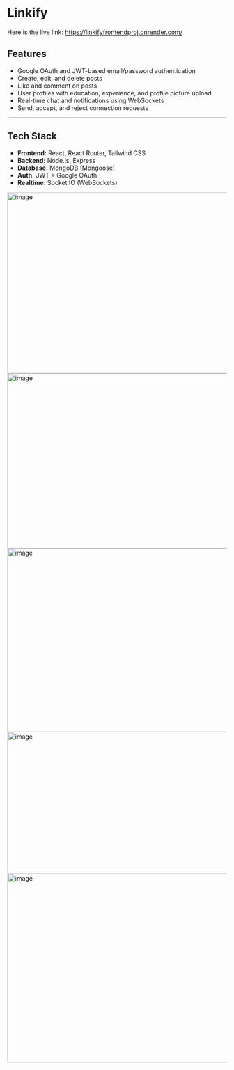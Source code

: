 # Linkify

Here is the live link: https://linkifyfrontendproj.onrender.com/

## Features

* Google OAuth and JWT-based email/password authentication
* Create, edit, and delete posts
* Like and comment on posts
* User profiles with education, experience, and profile picture upload
* Real-time chat and notifications using WebSockets
* Send, accept, and reject connection requests

---

## Tech Stack

* **Frontend:** React, React Router, Tailwind CSS
* **Backend:** Node.js, Express
* **Database:** MongoDB (Mongoose)
* **Auth:** JWT + Google OAuth
* **Realtime:** Socket.IO (WebSockets)
  

<img width="939" height="416" alt="image" src="https://github.com/user-attachments/assets/7698bcda-af65-4d47-8d61-98cbb2eb3838" />

<img width="934" height="402" alt="image" src="https://github.com/user-attachments/assets/d89e4e13-b44e-41cc-a4e8-439f5f2621fb" />

<img width="942" height="422" alt="image" src="https://github.com/user-attachments/assets/e1e87736-6cbb-433b-9338-68cc0531eef1" />

<img width="937" height="326" alt="image" src="https://github.com/user-attachments/assets/4cb3b641-2a8e-465e-ba89-9aafdb8cb90d" />

<img width="937" height="434" alt="image" src="https://github.com/user-attachments/assets/858e7c7e-061c-4e37-90d7-c4580f8d5841" />





